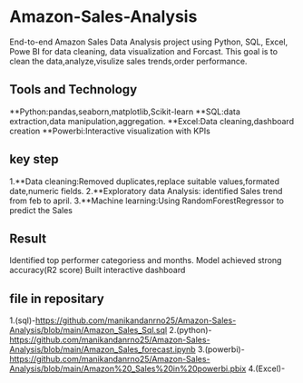 # Amazon-Sales-Analysis
End-to-end Amazon Sales Data Analysis project using Python, SQL, Excel, Powe BI for data cleaning, data visualization and Forcast.
This goal is to clean the data,analyze,visulize sales trends,order performance.
## Tools and Technology
**Python:pandas,seaborn,matplotlib,Scikit-learn
**SQL:data extraction,data manipulation,aggregation.
**Excel:Data cleaning,dashboard creation
**Powerbi:Interactive visualization with KPIs
## key step
1.**Data cleaning:Removed duplicates,replace suitable values,formated date,numeric fields.
2.**Exploratory data Analysis: identified Sales trend from feb to april.
3.**Machine learning:Using RandomForestRegressor to predict the Sales 
## Result
Identified top performer categoriess and months.
Model achieved strong accuracy(R2 score)
Built interactive dashboard
## file in repositary
1.(sql)-https://github.com/manikandanrno25/Amazon-Sales-Analysis/blob/main/Amazon_Sales_Sql.sql
2.(python)-https://github.com/manikandanrno25/Amazon-Sales-Analysis/blob/main/Amazon_Sales_forecast.ipynb
3.(powerbi)-https://github.com/manikandanrno25/Amazon-Sales-Analysis/blob/main/Amazon%20_Sales%20in%20powerbi.pbix
4.(Excel)-
